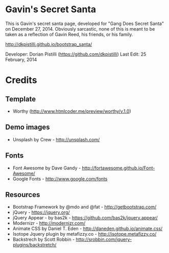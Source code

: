 Gavin's Secret Santa
=======================================================================

This is Gavin's secret santa page, developed for "Gang Does Secret Santa"
on December 27, 2014. Obviously sarcastic, none of this is meant to be taken
as a reflection of Gavin Reed, his friends, or his family.

http://dkpistilli.github.io/bootstrap_santa/

Developer: Dorian Pistilli (https://github.com/dkpistilli)
Last Edit: 25 February, 2014


Credits
=======================================================================

Template
------------------------------------------------------
- Worthy (http://www.htmlcoder.me/preview/worthy/v.1.0)

Demo images
------------------------------------------------------
- Unsplash by Crew - http://unsplash.com/

Fonts
------------------------------------------------------
- Font Awesome by Dave Gandy - http://fortawesome.github.io/Font-Awesome/
- Google Fonts - http://www.google.com/fonts

Resources
------------------------------------------------------
- Bootstrap Framework by @mdo and @fat - http://getbootstrap.com/
- jQuery - https://jquery.org/
- jQuery Appear - by bas2k - https://github.com/bas2k/jquery.appear/
- Modernizr - http://modernizr.com/
- Animate CSS by Daniel T. Eden - http://daneden.github.io/animate.css/
- Isotope Jquery plugin by metafizzy.co - http://isotope.metafizzy.co/
- Backstrech by Scott Robbin - http://srobbin.com/jquery-plugins/backstretch/
